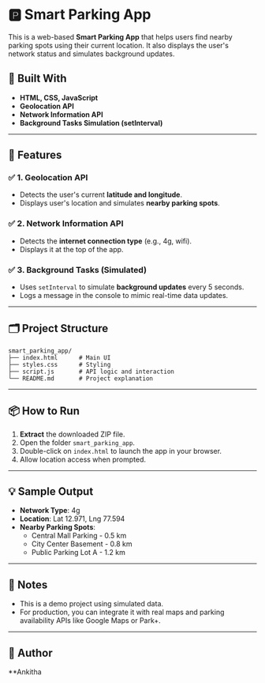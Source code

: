 # 🅿️ Smart Parking App

This is a web-based **Smart Parking App** that helps users find nearby parking spots using their current location. It also displays the user's network status and simulates background updates.

## 🔧 Built With
- **HTML, CSS, JavaScript**
- **Geolocation API**
- **Network Information API**
- **Background Tasks Simulation (setInterval)**

---

## 🚀 Features

### ✅ 1. Geolocation API
- Detects the user's current **latitude and longitude**.
- Displays user's location and simulates **nearby parking spots**.

### ✅ 2. Network Information API
- Detects the **internet connection type** (e.g., 4g, wifi).
- Displays it at the top of the app.

### ✅ 3. Background Tasks (Simulated)
- Uses `setInterval` to simulate **background updates** every 5 seconds.
- Logs a message in the console to mimic real-time data updates.

---

## 🗂️ Project Structure

```
smart_parking_app/
├── index.html      # Main UI
├── styles.css      # Styling
├── script.js       # API logic and interaction
└── README.md       # Project explanation
```

---

## 📦 How to Run

1. **Extract** the downloaded ZIP file.
2. Open the folder `smart_parking_app`.
3. Double-click on `index.html` to launch the app in your browser.
4. Allow location access when prompted.

---

## 💡 Sample Output

- **Network Type**: 4g  
- **Location**: Lat 12.971, Lng 77.594  
- **Nearby Parking Spots**:  
  - Central Mall Parking - 0.5 km  
  - City Center Basement - 0.8 km  
  - Public Parking Lot A - 1.2 km  

---

## 📌 Notes

- This is a demo project using simulated data.
- For production, you can integrate it with real maps and parking availability APIs like Google Maps or Park+.

---

## 👤 Author

**Ankitha 
